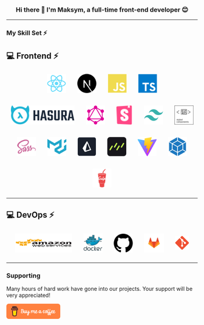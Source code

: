 ### <div align="center">Hi there 👋 I'm Maksym, a full-time front-end developer 😊</div>

---

### My Skill Set ⚡

## 💻 Frontend ⚡

<div align="left" style="display: flex; align-items: center; justify-content: center; gap: 10px; flex-wrap: wrap;">
	<a href="https://reactjs.org/" target="_blank"><img style="margin: 10px" src="icons/react-colored.svg" alt="reactjs" height="50" /></a>
	<a href="https://nextjs.org/" target="_blank"><img style="margin: 10px" src="icons/nextjs-colored.svg" alt="nextjs" height="50" /></a>
	<a href="https://www.javascript.com/" target="_blank"><img style="margin: 10px" src="icons/javascript-colored.svg" alt="javascript" height="50" /></a>  
	<a href="https://www.typescriptlang.org/" target="_blank"><img style="margin: 10px" src="icons/typescript-colored.svg" alt="typescriptlang" height="50" /></a>
	<a href="https://hasura.io/" target="_blank"><img style="margin: 10px" src="icons/hasura.svg" alt="hasura" height="50" /></a>
	<a href="https://graphql.org/" target="_blank"><img style="margin: 10px" src="icons/graphql.svg" alt="graphql" height="50" /></a>
	<a href="https://storybook.js.org/" target="_blank"><img style="margin: 10px" src="icons/storybook.svg" alt="storybook" height="50" /></a>
	<a href="https://tailwindcss.com/" target="_blank"><img style="margin: 10px" src="icons/tailwindcss-colored.svg" alt="tailwindcss" height="50" /></a>
	<a href="https://styled-components.com/" target="_blank"><img style="margin: 10px" src="icons/styled-components.svg" alt="styled" height="50" /></a>
	<a href="https://sass-lang.com/" target="_blank"><img style="margin: 10px" src="icons/sass-colored.svg" alt="sass" height="50" /></a>
	<a href="https://mui.com/" target="_blank"><img style="margin: 10px" src="icons/materialui-colored.svg" alt="mui" height="50" /></a>
	<a href="https://www.prisma.io/" target="_blank"><img style="margin: 10px" src="icons/prisma-logo.svg" alt="prisma" height="50" /></a>
	<a href="https://orm.drizzle.team/" target="_blank"><img style="margin: 10px" src="icons/drizzle-orm.svg" alt="drizzle" height="50" /></a>
	<a href="https://vitejs.dev/" target="_blank"><img style="margin: 10px" src="icons/vite-colored.svg" alt="vitejs" height="50" /></a>
	<a href="https://webpack.js.org/" target="_blank"><img style="margin: 10px" src="icons/webpack-colored.svg" alt="webpack" height="50" /></a>
	<a href="https://gulpjs.com/" target="_blank"><img style="margin: 10px" src="icons/gulp-plain.svg" alt="gulpjs" height="50" /></a>
</div>

---

## 💻 DevOps ⚡

<div align="left" style="display: flex; align-items: center; justify-content: center; gap: 10px; flex-wrap: wrap;">
	<a href="https://aws.amazon.com/" target="_blank"><img style="margin: 10px;" src="icons/amazonwebservices-original-wordmark.svg" alt="amazon" height="50" width="150" /></a>
	<a href="https://www.docker.com/" target="_blank"><img style="margin: 10px;" src="icons/docker-original-wordmark.svg" alt="docker" height="50" /></a>
	<a href="https://github.com/" target="_blank"><img style="margin: 10px; display:block" src="icons/github.svg" alt="github" height="50" /></a>
	<a href="https://about.gitlab.com/" target="_blank"><img style="margin: 10px;" src="icons/gitlab.svg" alt="gitlab" height="50" /></a>
	<a href="https://git-scm.com/" target="_blank" rel="noreferrer"><img style="margin: 10px;" src="icons/git-colored.svg" width="36" height="36"  alt="git-scm"/></a>
</div>

---

### Supporting

Many hours of hard work have gone into our projects. Your support will be very appreciated!

<a href="https://www.buymeacoffee.com/lifinhime" target="_blank"><img src="icons/buymeacoffee-orange.svg" alt="Buy Me A Coffee" style="height: 40px !important;width: 140p !important;"></a>
